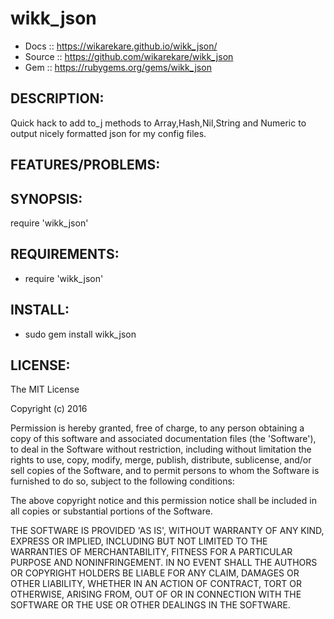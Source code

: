 # wikk_json

* Docs :: https://wikarekare.github.io/wikk_json/
* Source :: https://github.com/wikarekare/wikk_json
* Gem :: https://rubygems.org/gems/wikk_json

## DESCRIPTION:

Quick hack to add to_j methods to Array,Hash,Nil,String and Numeric to output nicely formatted json for my config files.

## FEATURES/PROBLEMS:


## SYNOPSIS:

  require 'wikk_json'

## REQUIREMENTS:

* require 'wikk_json'

## INSTALL:

* sudo gem install wikk_json

## LICENSE:

The MIT License

Copyright (c) 2016

Permission is hereby granted, free of charge, to any person obtaining
a copy of this software and associated documentation files (the
'Software'), to deal in the Software without restriction, including
without limitation the rights to use, copy, modify, merge, publish,
distribute, sublicense, and/or sell copies of the Software, and to
permit persons to whom the Software is furnished to do so, subject to
the following conditions:

The above copyright notice and this permission notice shall be
included in all copies or substantial portions of the Software.

THE SOFTWARE IS PROVIDED 'AS IS', WITHOUT WARRANTY OF ANY KIND,
EXPRESS OR IMPLIED, INCLUDING BUT NOT LIMITED TO THE WARRANTIES OF
MERCHANTABILITY, FITNESS FOR A PARTICULAR PURPOSE AND NONINFRINGEMENT.
IN NO EVENT SHALL THE AUTHORS OR COPYRIGHT HOLDERS BE LIABLE FOR ANY
CLAIM, DAMAGES OR OTHER LIABILITY, WHETHER IN AN ACTION OF CONTRACT,
TORT OR OTHERWISE, ARISING FROM, OUT OF OR IN CONNECTION WITH THE
SOFTWARE OR THE USE OR OTHER DEALINGS IN THE SOFTWARE.
